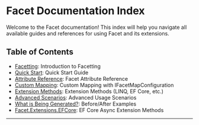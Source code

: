# Facet Documentation Index

Welcome to the Facet documentation! This index will help you navigate all available guides and references for using Facet and its extensions.

## Table of Contents

- [Facetting](01_Facetting.md): Introduction to Facetting
- [Quick Start](02_QuickStart.md): Quick Start Guide
- [Attribute Reference](03_AttributeReference.md): Facet Attribute Reference
- [Custom Mapping](04_CustomMapping.md): Custom Mapping with IFacetMapConfiguration
- [Extension Methods](05_Extensions.md): Extension Methods (LINQ, EF Core, etc.)
- [Advanced Scenarios](06_AdvancedScenarios.md): Advanced Usage Scenarios
- [What is Being Generated?](07_WhatIsBeingGenerated.md): Before/After Examples
- [Facet.Extensions.EFCore](../src/Facet.Extensions.EFCore/README.md): EF Core Async Extension Methods

---
